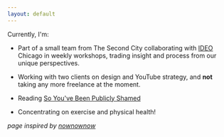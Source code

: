 ```yaml
---
layout: default
---
```


Currently, I'm:  


* Part of a small team from The Second City collaborating with [IDEO](https://www.ideo.com/) Chicago in weekly workshops, trading insight and process from our unique perspectives.

* Working with two clients on design and YouTube strategy, and **not** taking any more freelance at the moment.

* Reading [So You've Been Publicly Shamed](http://www.amazon.com/So-Youve-Been-Publicly-Shamed/dp/1501231847)

* Concentrating on exercise and physical health!

*page inspired by [nownownow](http://nownownow.com/)*
